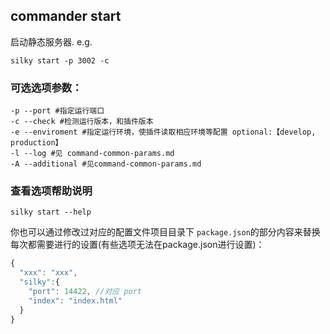 ## commander start

启动静态服务器. e.g.  

```shell
silky start -p 3002 -c
```

### 可选选项参数：

```shell
-p --port #指定运行端口
-c --check #检测运行版本，和插件版本
-e --enviroment #指定运行环境，使插件读取相应环境等配置 optional:【develop, production】
-l --log #见 command-common-params.md
-A --additional #见command-common-params.md
```

### 查看选项帮助说明

```
silky start --help
```

你也可以通过修改过对应的配置文件项目目录下 `package.json`的部分内容来替换每次都需要进行的设置(有些选项无法在package.json进行设置)：

```js
{
  "xxx": "xxx",
  "silky":{
    "port": 14422, //对应 port
    "index": "index.html"
  }
}
```

